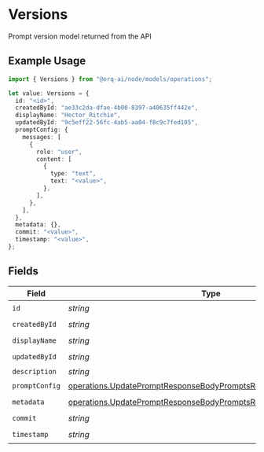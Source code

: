 # Versions

Prompt version model returned from the API

## Example Usage

```typescript
import { Versions } from "@orq-ai/node/models/operations";

let value: Versions = {
  id: "<id>",
  createdById: "ae33c2da-dfae-4b00-8397-a40635ff442e",
  displayName: "Hector_Ritchie",
  updatedById: "9c5eff22-56fc-4ab5-aa04-f8c9c7fed105",
  promptConfig: {
    messages: [
      {
        role: "user",
        content: [
          {
            type: "text",
            text: "<value>",
          },
        ],
      },
    ],
  },
  metadata: {},
  commit: "<value>",
  timestamp: "<value>",
};
```

## Fields

| Field                                                                                                                                                  | Type                                                                                                                                                   | Required                                                                                                                                               | Description                                                                                                                                            |
| ------------------------------------------------------------------------------------------------------------------------------------------------------ | ------------------------------------------------------------------------------------------------------------------------------------------------------ | ------------------------------------------------------------------------------------------------------------------------------------------------------ | ------------------------------------------------------------------------------------------------------------------------------------------------------ |
| `id`                                                                                                                                                   | *string*                                                                                                                                               | :heavy_check_mark:                                                                                                                                     | N/A                                                                                                                                                    |
| `createdById`                                                                                                                                          | *string*                                                                                                                                               | :heavy_check_mark:                                                                                                                                     | N/A                                                                                                                                                    |
| `displayName`                                                                                                                                          | *string*                                                                                                                                               | :heavy_check_mark:                                                                                                                                     | N/A                                                                                                                                                    |
| `updatedById`                                                                                                                                          | *string*                                                                                                                                               | :heavy_check_mark:                                                                                                                                     | N/A                                                                                                                                                    |
| `description`                                                                                                                                          | *string*                                                                                                                                               | :heavy_minus_sign:                                                                                                                                     | N/A                                                                                                                                                    |
| `promptConfig`                                                                                                                                         | [operations.UpdatePromptResponseBodyPromptsResponse200PromptConfig](../../models/operations/updatepromptresponsebodypromptsresponse200promptconfig.md) | :heavy_check_mark:                                                                                                                                     | N/A                                                                                                                                                    |
| `metadata`                                                                                                                                             | [operations.UpdatePromptResponseBodyPromptsResponse200Metadata](../../models/operations/updatepromptresponsebodypromptsresponse200metadata.md)         | :heavy_check_mark:                                                                                                                                     | N/A                                                                                                                                                    |
| `commit`                                                                                                                                               | *string*                                                                                                                                               | :heavy_check_mark:                                                                                                                                     | N/A                                                                                                                                                    |
| `timestamp`                                                                                                                                            | *string*                                                                                                                                               | :heavy_check_mark:                                                                                                                                     | N/A                                                                                                                                                    |